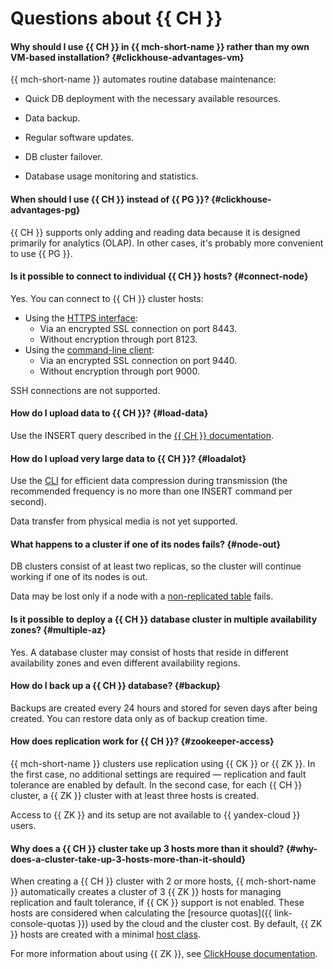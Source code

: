 # Questions about {{ CH }}

#### Why should I use {{ CH }} in {{ mch-short-name }} rather than my own VM-based installation? {#clickhouse-advantages-vm}

{{ mch-short-name }} automates routine database maintenance:

* Quick DB deployment with the necessary available resources.

* Data backup.

* Regular software updates.

* DB cluster failover.

* Database usage monitoring and statistics.

#### When should I use {{ CH }} instead of {{ PG }}? {#clickhouse-advantages-pg}

{{ CH }} supports only adding and reading data because it is designed primarily for analytics (OLAP). In other cases, it's probably more convenient to use {{ PG }}.

#### Is it possible to connect to individual {{ CH }} hosts? {#connect-node}

Yes. You can connect to {{ CH }} cluster hosts:

* Using the [HTTPS interface](https://clickhouse.yandex/docs/en/interfaces/http_interface/):
    * Via an encrypted SSL connection on port 8443.
    * Without encryption through port 8123.
* Using the [command-line client](https://clickhouse.yandex/docs/en/interfaces/cli/):
    * Via an encrypted SSL connection on port 9440.
    * Without encryption through port 9000.

SSH connections are not supported.

#### How do I upload data to {{ CH }}? {#load-data}

Use the INSERT query described in the [{{ CH }} documentation](https://clickhouse.tech/docs/en/sql-reference/statements/insert-into/).

#### How do I upload very large data to {{ CH }}? {#loadalot}

Use the [CLI](https://clickhouse.yandex/docs/en/interfaces/cli/) for efficient data compression during transmission (the recommended frequency is no more than one INSERT command per second).

Data transfer from physical media is not yet supported.

#### What happens to a cluster if one of its nodes fails? {#node-out}

DB clusters consist of at least two replicas, so the cluster will continue working if one of its nodes is out.

Data may be lost only if a node with a [non-replicated table](https://clickhouse.tech/docs/en/engines/table-engines/mergetree-family/replication/) fails.

#### Is it possible to deploy a {{ CH }} database cluster in multiple availability zones? {#multiple-az}

Yes. A database cluster may consist of hosts that reside in different availability zones and even different availability regions.

#### How do I back up a {{ CH }} database? {#backup}

Backups are created every 24 hours and stored for seven days after being created. You can restore data only as of backup creation time.

#### How does replication work for {{ CH }}? {#zookeeper-access}

{{ mch-short-name }} clusters use replication using {{ CK }} or {{ ZK }}. In the first case, no additional settings are required — replication and fault tolerance are enabled by default. In the second case, for each {{ CH }} cluster, a {{ ZK }} cluster with at least three hosts is created.

Access to {{ ZK }} and its setup are not available to {{ yandex-cloud }} users.

#### Why does a {{ CH }} cluster take up 3 hosts more than it should? {#why-does-a-cluster-take-up-3-hosts-more-than-it-should}

When creating a {{ CH }} cluster with 2 or more hosts, {{ mch-short-name }} automatically creates a cluster of 3 {{ ZK }} hosts for managing replication and fault tolerance, if {{ CK }} support is not enabled. These hosts are considered when calculating the [resource quotas]({{ link-console-quotas }}) used by the cloud and the cluster cost. By default, {{ ZK }} hosts are created with a minimal [host class](../concepts/instance-types.md).

For more information about using {{ ZK }}, see [ClickHouse documentation](https://clickhouse.yandex/docs/en/operations/table_engines/replication/).

